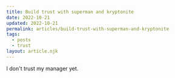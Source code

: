 ```yaml
---
title: Build trust with superman and kryptonite
date: 2022-10-21
updated: 2022-10-21
permalink: articles/build-trust-with-superman-and-kryptonite
tags:
  - posts
  - trust
layout: article.njk
---
```


I don't trust my manager yet.

